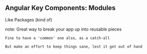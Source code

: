 ##  Angular Key Components: Modules

Like Packages (kind of)

note:
    Great way to break your app up into reusable pieces

    Fine to have a 'common' one also, as a catch-all
    
    But make an effort to keep things sane, lest it get out of hand

